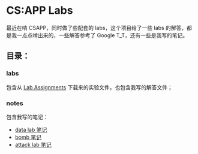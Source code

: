 # CS:APP Labs    

最近在啃 CSAPP，同时做了些配套的 labs，这个项目给了一些 labs 的解答，都是我一点点啃出来的，一些解答参考了 Google T_T，还有一些是我写的笔记。     
## 目录：
### labs
 包含从 [Lab Assignments](http://csapp.cs.cmu.edu/3e/labs.html) 下载来的实验文件，也包含我写的解答文件；    
### notes
 包含我写的笔记：    
 - [data lab 笔记](./notes/datalab.md)   
 - [bomb 笔记](./notes/bomb.md) 
 - [attack lab 笔记](./notes/attack.md)